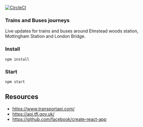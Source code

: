 [![CircleCI](https://circleci.com/gh/dahfool/pati.svg?style=svg)](https://circleci.com/gh/dahfool/pati)

### Trains and Buses journeys

Live updates for trains and buses around Elmstead woods station, Mottingham Station and London Bridge.

### Install
``` 
npm install
```

### Start
``` 
npm start
```

## Resources
- https://www.transportapi.com/
- https://api.tfl.gov.uk/
- https://github.com/facebook/create-react-app